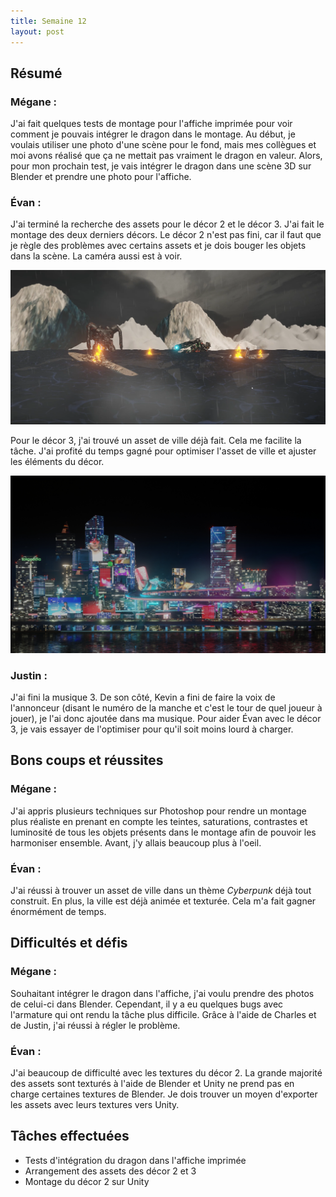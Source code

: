 ```yaml
---
title: Semaine 12
layout: post
---
```


## Résumé

### Mégane :

J'ai fait quelques tests de montage pour l'affiche imprimée pour voir comment je pouvais intégrer le dragon dans le montage. Au début, je voulais utiliser une photo d'une scène pour le fond, mais mes collègues et moi avons réalisé que ça ne mettait pas vraiment le dragon en valeur. Alors, pour mon prochain test, je vais intégrer le dragon dans une scène 3D sur Blender et prendre une photo pour l'affiche.

### Évan :

J'ai terminé la recherche des assets pour le décor 2 et le décor 3. J'ai fait le montage des deux derniers décors. Le décor 2 n'est pas fini, car il faut que je règle des problèmes avec certains assets et je dois bouger les objets dans la scène. La caméra aussi est à voir.

![Test de la scène du décor 2](../medias/test_decor2.png)

Pour le décor 3, j'ai trouvé un asset de ville déjà fait. Cela me facilite la tâche. J'ai profité du temps gagné pour optimiser l'asset de ville et ajuster les éléments du décor.

![Test de rendu du décor 3](../medias/test_decor3.jpg)

### Justin :

J'ai fini la musique 3. De son côté, Kevin a fini de faire la voix de l'annonceur (disant le numéro de la manche et c'est le tour de quel joueur à jouer), je l'ai donc ajoutée dans ma musique. Pour aider Évan avec le décor 3, je vais essayer de l'optimiser pour qu'il soit moins lourd à charger.

## Bons coups et réussites

### Mégane :

J'ai appris plusieurs techniques sur Photoshop pour rendre un montage plus réaliste en prenant en compte les teintes, saturations, contrastes et luminosité de tous les objets présents dans le montage afin de pouvoir les harmoniser ensemble. Avant, j'y allais beaucoup plus à l'oeil.

### Évan :

J'ai réussi à trouver un asset de ville dans un thème _Cyberpunk_ déjà tout construit. En plus, la ville est déjà animée et texturée. Cela m'a fait gagner énormément de temps.

## Difficultés et défis

### Mégane :

Souhaitant intégrer le dragon dans l'affiche, j'ai voulu prendre des photos de celui-ci dans Blender. Cependant, il y a eu quelques bugs avec l'armature qui ont rendu la tâche plus difficile. Grâce à l'aide de Charles et de Justin, j'ai réussi à régler le problème.

### Évan :

J'ai beaucoup de difficulté avec les textures du décor 2. La grande majorité des assets sont texturés à l'aide de Blender et Unity ne prend pas en charge certaines textures de Blender. Je dois trouver un moyen d'exporter les assets avec leurs textures vers Unity.

## Tâches effectuées

- Tests d'intégration du dragon dans l'affiche imprimée
- Arrangement des assets des décor 2 et 3
- Montage du décor 2 sur Unity
